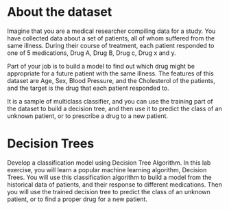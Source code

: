 # About the dataset
Imagine that you are a medical researcher compiling data for a study. You have collected data about a set of patients, all of whom suffered from the same illness. During their course of treatment, each patient responded to one of 5 medications, Drug A, Drug B, Drug c, Drug x and y.

Part of your job is to build a model to find out which drug might be appropriate for a future patient with the same illness. The features of this dataset are Age, Sex, Blood Pressure, and the Cholesterol of the patients, and the target is the drug that each patient responded to.

It is a sample of multiclass classifier, and you can use the training part of the dataset to build a decision tree, and then use it to predict the class of an unknown patient, or to prescribe a drug to a new patient.

# Decision Trees
Develop a classification model using Decision Tree Algorithm.
In this lab exercise, you will learn a popular machine learning algorithm, Decision Trees. You will use this classification algorithm to build a model from the historical data of patients, and their response to different medications. 
Then you will use the trained decision tree to predict the class of an unknown patient, or to find a proper drug for a new patient.
